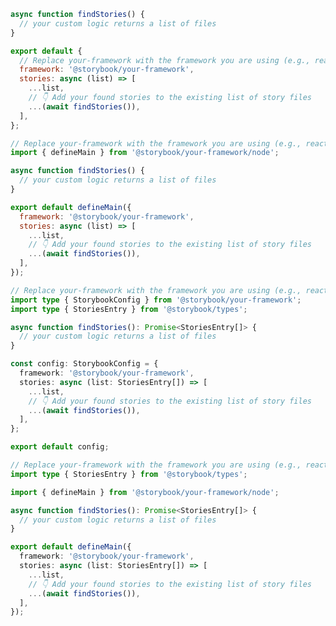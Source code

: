 ```js filename=".storybook/main.js" renderer="common" language="js" tabTitle="CSF 3"
async function findStories() {
  // your custom logic returns a list of files
}

export default {
  // Replace your-framework with the framework you are using (e.g., react-vite, vue3-vite)
  framework: '@storybook/your-framework',
  stories: async (list) => [
    ...list,
    // 👇 Add your found stories to the existing list of story files
    ...(await findStories()),
  ],
};
```

```js filename=".storybook/main.js" renderer="react" language="js" tabTitle="CSF Next 🧪"
// Replace your-framework with the framework you are using (e.g., react-vite, nextjs, experimental-nextjs-vite)
import { defineMain } from '@storybook/your-framework/node';

async function findStories() {
  // your custom logic returns a list of files
}

export default defineMain({
  framework: '@storybook/your-framework',
  stories: async (list) => [
    ...list,
    // 👇 Add your found stories to the existing list of story files
    ...(await findStories()),
  ],
});
```

```ts filename=".storybook/main.ts" renderer="common" language="ts" tabTitle="CSF 3"
// Replace your-framework with the framework you are using (e.g., react-vite, vue3-vite)
import type { StorybookConfig } from '@storybook/your-framework';
import type { StoriesEntry } from '@storybook/types';

async function findStories(): Promise<StoriesEntry[]> {
  // your custom logic returns a list of files
}

const config: StorybookConfig = {
  framework: '@storybook/your-framework',
  stories: async (list: StoriesEntry[]) => [
    ...list,
    // 👇 Add your found stories to the existing list of story files
    ...(await findStories()),
  ],
};

export default config;
```

```ts filename=".storybook/main.ts" renderer="react" language="ts" tabTitle="CSF Next 🧪"
// Replace your-framework with the framework you are using (e.g., react-vite, nextjs, experimental-nextjs-vite)
import type { StoriesEntry } from '@storybook/types';

import { defineMain } from '@storybook/your-framework/node';

async function findStories(): Promise<StoriesEntry[]> {
  // your custom logic returns a list of files
}

export default defineMain({
  framework: '@storybook/your-framework',
  stories: async (list: StoriesEntry[]) => [
    ...list,
    // 👇 Add your found stories to the existing list of story files
    ...(await findStories()),
  ],
});
```
